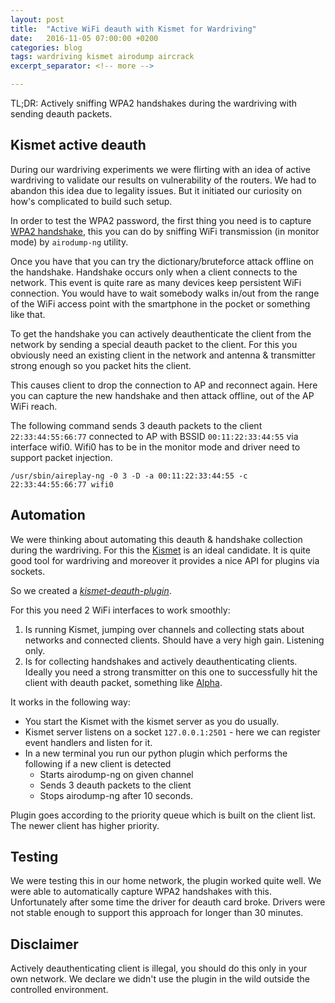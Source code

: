 ```yaml
---
layout: post
title:  "Active WiFi deauth with Kismet for Wardriving"
date:   2016-11-05 07:00:00 +0200
categories: blog
tags: wardriving kismet airodump aircrack
excerpt_separator: <!-- more -->

---
```


TL;DR: Actively sniffing WPA2 handshakes during the wardriving with sending deauth packets.

<!-- more -->

## Kismet active deauth
During our wardriving experiments we were flirting with an idea of active wardriving to validate our results
on vulnerability of the routers. We had to abandon this idea due to legality issues. But it initiated our
curiosity on how's complicated to build such setup.

In order to test the WPA2 password, the first thing you need is to capture
[WPA2 handshake](https://www.aircrack-ng.org/doku.php?id=cracking_wpa), this you can
do by sniffing WiFi transmission (in monitor mode) by `airodump-ng` utility.

Once you have that you can try the dictionary/bruteforce attack offline on the handshake. Handshake occurs only
when a client connects to the network. This event is quite rare as many devices keep persistent WiFi connection.
You would have to wait somebody walks in/out from the range of the WiFi access point with the smartphone in the pocket or
something like that.

To get the handshake you can actively deauthenticate the client from the network by sending a special deauth
 packet to the client. For this you obviously need an existing client in the network and antenna & transmitter strong
 enough so you packet hits the client.

This causes client to drop the connection to AP and reconnect again. Here you can capture the new handshake and then attack offline,
out of the AP WiFi reach.

The following command sends 3 deauth packets to the client `22:33:44:55:66:77` connected to AP with BSSID `00:11:22:33:44:55`
via interface wifi0. Wifi0 has to be in the monitor mode and driver need to support packet injection.

```
/usr/sbin/aireplay-ng -0 3 -D -a 00:11:22:33:44:55 -c 22:33:44:55:66:77 wifi0
```

## Automation

We were thinking about automating this deauth & handshake collection during the wardriving. For this the
[Kismet](https://en.wikipedia.org/wiki/Kismet_(software)) is an ideal candidate. It is quite good tool for wardriving and
moreover it provides a nice API for plugins via sockets.

So we created a *[kismet-deauth-plugin]*.

For this you need 2 WiFi interfaces to work smoothly:

1. Is running Kismet, jumping over channels and collecting stats about
networks and connected clients. Should have a very high gain. Listening only.
2. Is for collecting handshakes and actively deauthenticating clients.
Ideally you need a strong transmitter on this one to successfully hit the client
with deauth packet, something like [Alpha](https://www.amazon.com/Alfa-802-11b-Wireless-Original-9dBi/dp/B001O9X9EU).

It works in the following way:

* You start the Kismet with the kismet server as you do usually.
* Kismet server listens on a socket `127.0.0.1:2501` - here we can register event handlers and listen for it.
* In a new terminal you run our python plugin which performs the following if a new client is detected
  * Starts airodump-ng on given channel
  * Sends 3 deauth packets to the client
  * Stops airodump-ng after 10 seconds.

Plugin goes according to the priority queue which is built on the client list. The newer client has higher priority.

## Testing

We were testing this in our home network, the plugin worked quite well. We were able to automatically capture
WPA2 handshakes with this. Unfortunately after some time the driver for deauth card broke. Drivers were not stable
enough to support this approach for longer than 30 minutes.

## Disclaimer

Actively deauthenticating client is illegal, you should do this only in your own network. We declare we didn't
use the plugin in the wild outside the controlled environment.


[kismet-deauth-plugin]: https://github.com/ph4r05/kismet-deauth-wpa2-handshake-plugin
